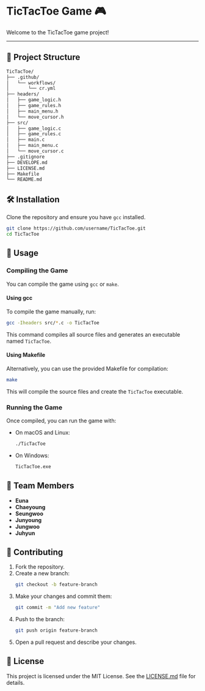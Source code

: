 # TicTacToe Game 🎮

Welcome to the TicTacToe game project! 

---

## 📂 Project Structure

```markdown
TicTacToe/
├── .github/
│   └── workflows/
│       └── cr.yml
├── headers/
│   ├── game_logic.h
│   ├── game_rules.h
│   ├── main_menu.h
│   └── move_cursor.h
├── src/
│   ├── game_logic.c
│   ├── game_rules.c
│   ├── main.c
│   ├── main_menu.c
│   └── move_cursor.c
├── .gitignore
├── DEVELOPE.md
├── LICENSE.md
├── Makefile
└── README.md
```

## 🛠️ Installation

Clone the repository and ensure you have `gcc` installed.

```bash
git clone https://github.com/username/TicTacToe.git
cd TicTacToe
```

## 🚀 Usage

### Compiling the Game

You can compile the game using `gcc` or `make`.

#### Using gcc

To compile the game manually, run:

```bash
gcc -Iheaders src/*.c -o TicTacToe
```

This command compiles all source files and generates an executable named `TicTacToe`.

#### Using Makefile

Alternatively, you can use the provided Makefile for compilation:

```bash
make
```

This will compile the source files and create the `TicTacToe` executable.

### Running the Game

Once compiled, you can run the game with:

- On macOS and Linux:

  ```bash
  ./TicTacToe
  ```

- On Windows:

  ```bash
  TicTacToe.exe
  ```

## 👥 Team Members

- **Euna**
- **Chaeyoung** 
- **Seungwoo** 
- **Junyoung**
- **Jungwoo** 
- **Juhyun** 

## 🤝 Contributing

1. Fork the repository.
2. Create a new branch:
   ```bash
   git checkout -b feature-branch
   ```
3. Make your changes and commit them:
   ```bash
   git commit -m "Add new feature"
   ```
4. Push to the branch:
   ```bash
   git push origin feature-branch
   ```
5. Open a pull request and describe your changes.

## 📜 License

This project is licensed under the MIT License. See the [LICENSE.md](LICENSE.md) file for details.